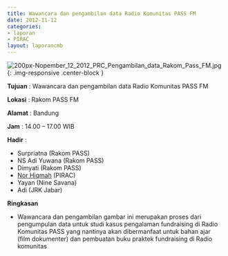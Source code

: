 ```yaml
---
title: Wawancara dan pengambilan data Radio Komunitas PASS FM
date: 2012-11-12
categories:
- laporan
- PIRAC
layout: laporancmb
---
```



![200px-Nopember_12_2012_PRC_Pengambilan_data_Rakom_Pass_FM.jpg](/uploads/200px-Nopember_12_2012_PRC_Pengambilan_data_Rakom_Pass_FM.jpg){: .img-responsive .center-block }


**Tujuan** : Wawancara dan pengambilan data Radio Komunitas PASS FM 

**Lokasi** : Rakom PASS FM 

**Alamat** : Bandung 

**Jam** : 14.00 – 17.00 WIB 

**Hadir** :
* Surpriatna (Rakom PASS)
* NS Adi Yuwana (Rakom PASS)
* Dimyati (Rakom PASS)
* [Nor Hiqmah](http://wiki.ciptamedia.org/wiki/Nor_Hiqmah) (PIRAC)
* Yayan (Nine Savana)
* Adi (JRK Jabar)

**Ringkasan**  
* Wawancara dan pengambilan gambar ini merupakan proses dari pengumpulan data untuk studi kasus pengalaman fundraising di Radio Komunitas PASS yang nantinya akan dibermanfaat untuk bahan ajar (film dokumenter) dan pembuatan buku praktek fundraising di Radio komunitas
